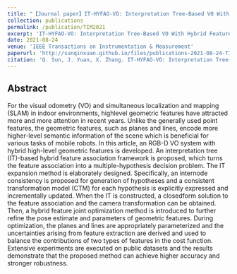 ```yaml
---
title: "【Journal paper】IT-HYFAO-VO: Interpretation Tree-Based VO With Hybrid Feature Association and Optimization"
collection: publications
permalink: /publication/TIM2021
excerpt: 'IT-HYFAO-VO: Interpretation Tree-Based VO With Hybrid Feature Association and Optimization'
date: 2021-08-24
venue: 'IEEE Transactions on Instrumentation & Measurement'
paperurl: 'http://sunqinxuan.github.io/files/publications-2021-08-24-TIM.pdf'
citation: 'Q. Sun, J. Yuan, X. Zhang. IT-HYFAO-VO: Interpretation Tree-Based VO With Hybrid Feature Association and Optimization. IEEE Transactions on Instrumentation & Measurement, 2021, 70: 1-18.'
---
```


## Abstract

For the visual odometry (VO) and simultaneous
localization and mapping (SLAM) in indoor environments, highlevel
geometric features have attracted more and more attention
in recent years. Unlike the generally used point features,
the geometric features, such as planes and lines, encode more
higher-level semantic information of the scene which is beneficial
for various tasks of mobile robots. In this article, an RGB-D
VO system with hybrid high-level geometric features is developed.
An interpretation tree (IT)-based hybrid feature association
framework is proposed, which turns the feature association into a
multiple-hypothesis decision problem. The IT expansion method
is elaborately designed. Specifically, an internode consistency is
proposed for generation of hypotheses and a consistent transformation
model (CTM) for each hypothesis is explicitly expressed
and incrementally updated. When the IT is constructed, a closedform
solution to the feature association and the camera transformation
can be obtained. Then, a hybrid feature joint optimization
method is introduced to further refine the pose estimate and
parameters of geometric features. During optimization, the planes
and lines are appropriately parameterized and the uncertainties
arising from feature extraction are derived and used to balance
the contributions of two types of features in the cost function.
Extensive experiments are executed on public datasets and the
results demonstrate that the proposed method can achieve higher
accuracy and stronger robustness.

